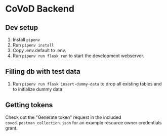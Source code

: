 # CoVoD Backend

## Dev setup
1. Install `pipenv`
2. Run `pipenv install`
3. Copy .env.default to .env.
4. Run `pipenv run flask run` to start the development webserver.

## Filling db with test data
1. Run `pipenv run flask insert-dummy-data` to drop all existing tables and to initialize dummy data

## Getting tokens
Check out the "Generate token" request in the included `covod.postman_collection.json`
for an example resource owner credentials grant.